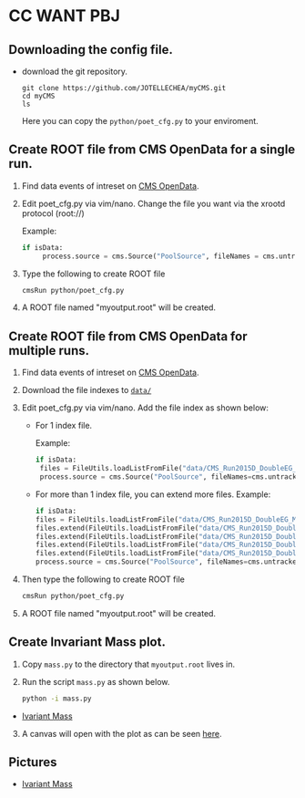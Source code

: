 # CC WANT PBJ

## Downloading the config file.
   
  - download the git repository.
  
    ```
    git clone https://github.com/JOTELLECHEA/myCMS.git
    cd myCMS
    ls
    ```
    Here you can copy the `python/poet_cfg.py` to your enviroment.

## Create ROOT file from CMS OpenData for a single run.

1. Find data events of intreset on [CMS OpenData](https://opendata.cern.ch/).

2. Edit poet_cfg.py via vim/nano. Change the file you want via the xrootd protocol (root://)

   Example:
   ```python
   if isData:
		process.source = cms.Source("PoolSource", fileNames = cms.untracked.vstring("root://eospublic.cern.ch//eos/opendata/cms/Run2015D/DoubleEG/MINIAOD/08Jun2016-v1/10000/00387F48-342F-E611-AB5D-0CC47A4D76AC.root")
   ```
3. Type the following to create ROOT file

   ```bash
   cmsRun python/poet_cfg.py
   ```
4. A ROOT file named "myoutput.root" will be created.

## Create ROOT file from CMS OpenData for multiple runs.

1. Find data events of intreset on [CMS OpenData](https://opendata.cern.ch/).

2. Download the file indexes to [`data/`](https://github.com/JOTELLECHEA/myCMS/tree/main/data)

3. Edit poet_cfg.py via vim/nano. Add the file index as shown below:
	- For 1 index file. 

  	   Example:
	   ```python
	   if isData:
	    files = FileUtils.loadListFromFile("data/CMS_Run2015D_DoubleEG_MINIAOD_08Jun2016-v1_10000_file_index.txt")
	    process.source = cms.Source("PoolSource", fileNames=cms.untracked.vstring(*files))
	   ```
	- For more than 1 index file, you can extend more files.
		Example:
		```python
		if isData:
	    files = FileUtils.loadListFromFile("data/CMS_Run2015D_DoubleEG_MINIAOD_08Jun2016-v1_10000_file_index.txt")
	    files.extend(FileUtils.loadListFromFile("data/CMS_Run2015D_DoubleEG_MINIAOD_08Jun2016-v1_40000_file_index.txt"))
	    files.extend(FileUtils.loadListFromFile("data/CMS_Run2015D_DoubleEG_MINIAOD_08Jun2016-v1_70000_file_index.txt"))
	    files.extend(FileUtils.loadListFromFile("data/CMS_Run2015D_DoubleEG_MINIAOD_08Jun2016-v1_80000_file_index.txt"))
	    files.extend(FileUtils.loadListFromFile("data/CMS_Run2015D_DoubleEG_MINIAOD_08Jun2016-v1_80001_file_index.txt"))
	    process.source = cms.Source("PoolSource", fileNames=cms.untracked.vstring(*files))
	    ```

4. Then type the following to create ROOT file

   ```bash
   cmsRun python/poet_cfg.py
   ```
5. A ROOT file named "myoutput.root" will be created.

## Create Invariant Mass plot.

1. Copy `mass.py` to the directory that `myoutput.root` lives in.

2. Run the script `mass.py` as shown below.

	```bash
	python -i mass.py
	```
- [Ivariant Mass](https://github.com/JOTELLECHEA/myCMS/blob/main/example1.pdf)
3. A canvas will open with the plot as can be seen [here]().

## Pictures

- [Ivariant Mass](https://github.com/JOTELLECHEA/myCMS/blob/main/example1.pdf)



